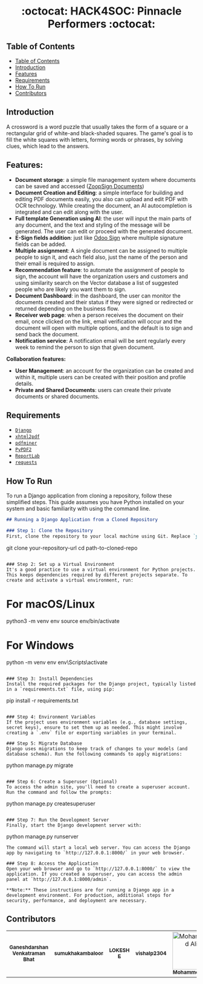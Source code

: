 <h1 align="center">:octocat: HACK4SOC: Pinnacle Performers :octocat:</h1>

## Table of Contents

- [Table of Contents](#table-of-contents)
- [Introduction](#introduction)
- [Features](#features)
- [Requirements](#requirements)
- [How To Run](#how-to-run)
- [Contributors](#contributors)

## Introduction
A crossword is a word puzzle that usually takes the form of a square or a rectangular grid of white-and black-shaded squares. The game's goal is to fill the white squares with letters, forming words or phrases, by solving clues, which lead to the answers.


## Features:

- **Document storage**: a simple file management system where documents can be saved and accessed ([ZoopSign Documents](https://app.zoopsign.com/documents))
- **Document Creation and Editing**: a simple interface for building and editing PDF documents easily, you also can upload and edit PDF with OCR technology. While creating the document, an AI autocompletion is integrated and can edit along with the user.
- **Full template Generation using AI**: the user will input the main parts of any document, and the text and styling of the message will be generated. The user can edit or proceed with the generated document.
- **E-Sign fields addition**: just like [Odoo Sign](https://www.odoo.com/app/sign) where multiple signature fields can be added.
- **Multiple assignment**: A single document can be assigned to multiple people to sign it, and each field also, just the name of the person and their email is required to assign.
- **Recommendation feature**: to automate the assignment of people to sign, the account will have the organization users and customers and using similarity search on the Vector database a list of suggested people who are likely you want them to sign.
- **Document Dashboard**: in the dashboard, the user can monitor the documents created and their status if they were signed or redirected or returned depending on the business flow.
- **Receiver web page**: when a person receives the document on their email, once clicked on the link, email verification will occur and the document will open with multiple options, and the default is to sign and send back the document.
- **Notification service**: A notification email will be sent regularly every week to remind the person to sign that given document.

**Collaboration features:**

- **User Management**: an account for the organization can be created and within it, multiple users can be created with their position and profile details.
- **Private and Shared Documents**: users can create their private documents or shared documents.


## Requirements
- [`Django`](https://www.djangoproject.com/)
- [`xhtml2pdf`](https://pypi.org/project/xhtml2pdf/)
- [`pdfminer`](https://pdfminersix.readthedocs.io/en/latest/)
- [`PyPDF2`](https://pypi.org/project/PyPDF2/)
- [`ReportLab`](https://www.reportlab.com/opensource/)
- [`requests`](https://docs.python-requests.org/en/master/)

  

   
## How To Run

To run a Django application from cloning a repository, follow these simplified steps. This guide assumes you have Python installed on your system and basic familiarity with using the command line.

```markdown
## Running a Django Application from a Cloned Repository

### Step 1: Clone the Repository
First, clone the repository to your local machine using Git. Replace `your-repository-url` with the actual URL of the Django project repository.
```
git clone your-repository-url
cd path-to-cloned-repo
```

### Step 2: Set up a Virtual Environment
It's a good practice to use a virtual environment for Python projects. This keeps dependencies required by different projects separate. To create and activate a virtual environment, run:
```
# For macOS/Linux
python3 -m venv env
source env/bin/activate

# For Windows
python -m venv env
env\Scripts\activate
```

### Step 3: Install Dependencies
Install the required packages for the Django project, typically listed in a `requirements.txt` file, using pip:
```
pip install -r requirements.txt
```

### Step 4: Environment Variables
If the project uses environment variables (e.g., database settings, secret keys), ensure to set them up as needed. This might involve creating a `.env` file or exporting variables in your terminal.

### Step 5: Migrate Database
Django uses migrations to keep track of changes to your models (and database schema). Run the following commands to apply migrations:
```
python manage.py migrate
```

### Step 6: Create a Superuser (Optional)
To access the admin site, you'll need to create a superuser account. Run the command and follow the prompts:
```
python manage.py createsuperuser
```

### Step 7: Run the Development Server
Finally, start the Django development server with:
```
python manage.py runserver
```
The command will start a local web server. You can access the Django app by navigating to `http://127.0.0.1:8000/` in your web browser.

### Step 8: Access the Application
Open your web browser and go to `http://127.0.0.1:8000/` to view the application. If you created a superuser, you can access the admin panel at `http://127.0.0.1:8000/admin`.

**Note:** These instructions are for running a Django app in a development environment. For production, additional steps for security, performance, and deployment are necessary.
```


## Contributors
<center>
  <table>
    <tr>
      <td align="center">
        <a href="[https://github.com/raghav029](https://github.com/bhatganeshdarshan)">
          <sub><b>Ganeshdarshan Venkatraman Bhat</b></sub>
        </a>
      </td>
      <td align="center">
        <a href="https://github.com/sumukhakambaloor">
          <sub><b>sumukhakambaloor</b></sub>
        </a>
      </td>
       <td align="center">
        <a href="https://github.com/loki2107">
          <sub><b>LOKESH E</b></sub>
        </a>
      </td>
      <td align="center">
        <a href="https://github.com/vishalp2304">
          <sub><b>vishalp2304</b></sub>
        </a>
      </td>
      <td align="center">
        <a href="[https://github.com/Sammy-100](https://github.com/Binbasri-in)">
          <img width="100" src="https://avatars.githubusercontent.com/u/87440507?u=3e8e326d18283e8f43a27a575153667094cd12ec&v=4" alt="Mohammed Ali"><br/>
          <sub><b>Mohammed Ali </b></sub>
        </a>
      </td>
    </tr>
  </table>
</center>
